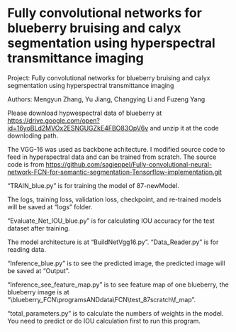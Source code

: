 # Fully convolutional networks for blueberry bruising and calyx segmentation using hyperspectral transmittance imaging
Project: Fully convolutional networks for blueberry bruising and calyx segmentation using hyperspectral transmittance imaging

Authors: Mengyun Zhang, Yu Jiang, Changying Li and Fuzeng Yang

Please download hypwespectral data of blueberry at https://drive.google.com/open?id=16yoBLd2MVOx2ESNGUGZkE4FBO83OpV6v
and unzip it at the code downloding path.

The VGG-16 was used as backbone achitecture. I modified source code to feed in hyperspectral data and can be trained from scratch.
The source code is from https://github.com/sagieppel/Fully-convolutional-neural-network-FCN-for-semantic-segmentation-Tensorflow-implementation.git

“TRAIN_blue.py” is for training the model of 87-newModel.

The logs, training loss, validation loss, checkpoint, and re-trained models will be saved at “logs” folder.

“Evaluate_Net_IOU_blue.py” is for calculating IOU accuracy for the test dataset after training.

The model architecture is at “BuildNetVgg16.py”. 
“Data_Reader.py” is for reading data. 

“Inference_blue.py” is to see the predicted image, the predicted image will be saved at “Output”.   

“Inference_see_feature_map.py” is to see feature map of one blueberry, the blueberry image is at “\blueberry_FCN\programsANDdata\FCN\test_87scratch\f_map”.

“total_parameters.py” is to calculate the numbers of weights in the model. You need to predict or do IOU calculation first to run this program.
